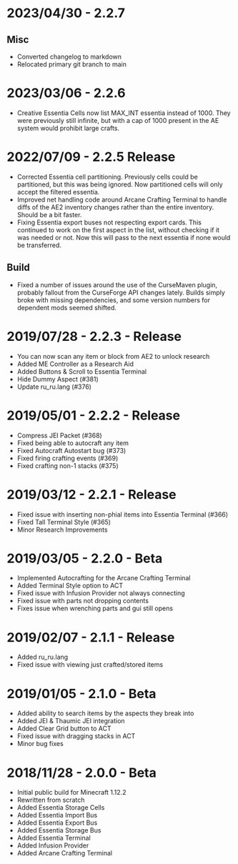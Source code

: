 ﻿# 2023/04/30 - 2.2.7
## Misc
* Converted changelog to markdown
* Relocated primary git branch to main

# 2023/03/06 - 2.2.6
* Creative Essentia Cells now list MAX_INT essentia instead of 1000. They were previously still infinite, but with
  a cap of 1000 present in the AE system would prohibit large crafts.

# 2022/07/09 - 2.2.5 Release
* Corrected Essentia cell partitioning. Previously cells could be partitioned, but this was being ignored. Now
  partitioned cells will only accept the filtered essentia.
* Improved net handling code around Arcane Crafting Terminal to handle diffs of the AE2 inventory changes rather than
  the entire inventory. Should be a bit faster.
* Fixing Essentia export buses not respecting export cards. This continued to work on the first aspect in the list,
  without checking if it was needed or not. Now this will pass to the next essentia if none would be transferred.

## Build
* Fixed a number of issues around the use of the CurseMaven plugin, probably fallout from the CurseForge API
  changes lately. Builds simply broke with missing dependencies, and some version numbers for dependent mods seemed
  shifted.

# 2019/07/28 - 2.2.3 - Release
* You can now scan any item or block from AE2 to unlock research
* Added ME Controller as a Research Aid
* Added Buttons & Scroll to Essentia Terminal
* Hide Dummy Aspect (#381)
* Update ru_ru.lang (#376)

# 2019/05/01 - 2.2.2 - Release
* Compress JEI Packet (#368)
* Fixed being able to autocraft any item
* Fixed Autocraft Autostart bug (#373)
* Fixed firing crafting events (#369)
* Fixed crafting non-1 stacks (#375)

# 2019/03/12 - 2.2.1 - Release
* Fixed issue with inserting non-phial items into Essentia Terminal (#366)
* Fixed Tall Terminal Style (#365)
* Minor Research Improvements

# 2019/03/05 - 2.2.0 - Beta
* Implemented Autocrafting for the Arcane Crafting Terminal
* Added Terminal Style option to ACT
* Fixed issue with Infusion Provider not always connecting
* Fixed issue with parts not dropping contents
* Fixes issue when wrenching parts and gui still opens

# 2019/02/07 - 2.1.1 - Release
* Added ru_ru.lang
* Fixed issue with viewing just crafted/stored items

# 2019/01/05 - 2.1.0 - Beta
* Added ability to search items by the aspects they break into
* Added JEI & Thaumic JEI integration
* Added Clear Grid button to ACT
* Fixed issue with dragging stacks in ACT
* Minor bug fixes

# 2018/11/28 - 2.0.0 - Beta
* Initial public build for Minecraft 1.12.2
* Rewritten from scratch
* Added Essentia Storage Cells
* Added Essentia Import Bus
* Added Essentia Export Bus
* Added Essentia Storage Bus
* Added Essentia Terminal
* Added Infusion Provider
* Added Arcane Crafting Terminal
